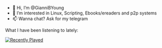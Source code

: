 - 👋 Hi, I’m @GianniBYoung
- 👀 I’m interested in Linux, Scripting, Ebooks/ereaders and p2p systems
- 📫 Wanna chat? Ask for my telegram

<!---
GianniBYoung/GianniBYoung is a ✨ special ✨ repository because its `README.md` (this file) appears on your GitHub profile.
You can click the Preview link to take a look at your changes.
--->

What I have been listening to lately:

[![Recently Played](https://spotify-recently-played-readme.vercel.app/api?user=younggianniguy&unique={true|1|on|yes})](https://open.spotify.com/user/younggianniguy)
